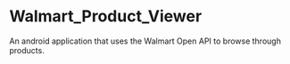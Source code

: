 # Walmart_Product_Viewer
An android application that uses the Walmart Open API to browse through products.
